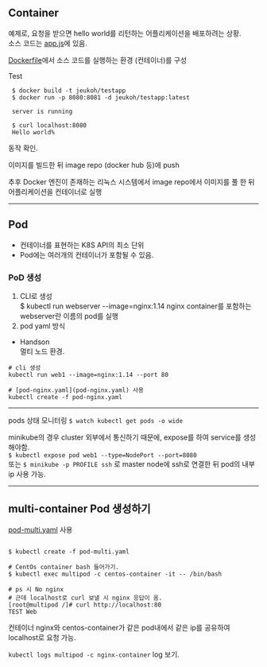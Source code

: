 ## Container

예제로, 요청을 받으면 hello world를 리턴하는 어플리케이션을 배포하려는 상황.  
소스 코드는 [app.js](app.js)에 있음.

[Dockerfile](Dockerfile)에서 소스 코드를 실행하는 환경 (컨테이너)를 구성

Test

```console
 $ docker build -t jeukoh/testapp
 $ docker run -p 8080:8081 -d jeukoh/testapp:latest

 server is running

 $ curl localhost:8080
 Hello world% 
 ```
동작 확인.

이미지를 빌드한 뒤 image repo (docker hub 등)에 push


추후 Docker 엔진이 존재하는 리눅스 시스템에서 image repo에서 이미지를 풀 한 뒤 어플리케이션을 컨테이너로 실행

---

## Pod
- 컨테이너를 표현하는 K8S API의 최소 단위
- Pod에는 여러개의 컨테이너가 포함될 수 있음.

### PoD 생성
1. CLI로 생성  
   $ kubectl run webserver --image=nginx:1.14
   nginx container를 포함하는 webserver란 이름의 pod를 실행
2. pod yaml 방식


- Handson  
멀티 노드 환경.
```console
# cli 생성
kubectl run web1 --image=nginx:1.14 --port 80

# [pod-nginx.yaml](pod-nginx.yaml) 사용
kubectl create -f pod-nginx.yaml
```

---

pods 상태 모니터링
`$ watch kubectl get pods -o wide`

minikube의 경우 cluster 외부에서 통신하기 때문에, expose를 하여 service를 생성해야함.  
`$ kubectl expose pod web1 --type=NodePort --port=8080`  
또는 `$ minikube -p PROFILE ssh` 로 master node에 ssh로 연결한 뒤 
pod의 내부 ip 사용 가능.


---

## multi-container Pod 생성하기
[pod-multi.yaml](pod-multi.yaml) 사용
```console

$ kubectl create -f pod-multi.yaml

# CentOs container bash 들어가기.
$ kubectl exec multipod -c centos-container -it -- /bin/bash 

# ps 시 No nginx
# 근데 localhost로 curl 보낼 시 nginx 응답이 옴.
[root@multipod /]# curl http://localhost:80
TEST Web
```

컨테이너 nginx와 centos-container가 같은 pod내에서 같은 ip를 공유하여 localhost로 요청 가능. 

`kubectl logs multipod -c nginx-container` log 보기.
 